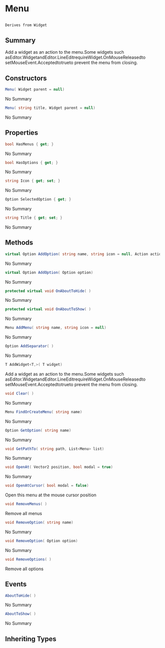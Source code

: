 # Menu

## 
```c#
Derives from Widget
```

## Summary

Add a widget as an action to the menu.Some widgets such asEditor.WidgetandEditor.LineEditrequireWidget.OnMouseReleasedto setMouseEvent.Acceptedtotrueto prevent the menu from closing.
## Constructors

```c#
Menu( Widget parent = null) 
```
No Summary
```c#
Menu( string title, Widget parent = null) 
```
No Summary
## Properties

```c#
bool HasMenus { get; } 
```
No Summary
```c#
bool HasOptions { get; } 
```
No Summary
```c#
string Icon { get; set; } 
```
No Summary
```c#
Option SelectedOption { get; } 
```
No Summary
```c#
string Title { get; set; } 
```
No Summary
## Methods

```c#
virtual Option AddOption( string name, string icon = null, Action action = null, string shortcut = null) 
```
No Summary
```c#
virtual Option AddOption( Option option) 
```
No Summary
```c#
protected virtual void OnAboutToHide( ) 
```
No Summary
```c#
protected virtual void OnAboutToShow( ) 
```
No Summary
```c#
Menu AddMenu( string name, string icon = null) 
```
No Summary
```c#
Option AddSeparator( ) 
```
No Summary
```c#
T AddWidget<T,>( T widget) 
```
Add a widget as an action to the menu.Some widgets such asEditor.WidgetandEditor.LineEditrequireWidget.OnMouseReleasedto setMouseEvent.Acceptedtotrueto prevent the menu from closing.
```c#
void Clear( ) 
```
No Summary
```c#
Menu FindOrCreateMenu( string name) 
```
No Summary
```c#
Option GetOption( string name) 
```
No Summary
```c#
void GetPathTo( string path, List<Menu> list) 
```
No Summary
```c#
void OpenAt( Vector2 position, bool modal = true) 
```
No Summary
```c#
void OpenAtCursor( bool modal = false) 
```
Open this menu at the mouse cursor position
```c#
void RemoveMenus( ) 
```
Remove all menus
```c#
void RemoveOption( string name) 
```
No Summary
```c#
void RemoveOption( Option option) 
```
No Summary
```c#
void RemoveOptions( ) 
```
Remove all options
## Events

```c#
AboutToHide( ) 
```
No Summary
```c#
AboutToShow( ) 
```
No Summary
## Inheriting Types

